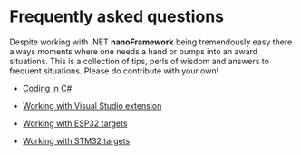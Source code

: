 # Frequently asked questions

Despite working with .NET **nanoFramework** being tremendously easy there always moments where one needs a hand or bumps into an award situations. This is a collection of tips, perls of wisdom and answers to frequent situations.
Please do contribute with your own!

- [Coding in C#](coding-in-csharp.md)

- [Working with Visual Studio extension](working-with-vs-extension.md)

- [Working with ESP32 targets](working-with-esp32-targets.md)

- [Working with STM32 targets](working-with-stm32-targets.md)

<!-- Coding C/C++ (native firmware) -->

<!-- Debugging C/C++ (native firmware) -->

<!-- Working with Visual Studio Code -->

<!-- Developing Visual Studio extension -->
